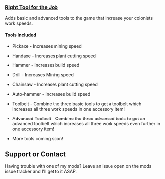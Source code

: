  
### **[Right Tool for the Job](https://github.com/Sixdd6/Right-Tool-for-the-Job-Rebalanced)** 

Adds basic and advanced tools to the game that increase your colonists work speeds. 

#### Tools Included 

 * Pickaxe - Increases mining speed 
 * Handaxe - Increases plant cutting speed 
 * Hammer - Increases build speed 

 * Drill - Increases Mining speed 
 * Chainsaw - Increases plant cutting speed 
 * Auto-hammer - Increases build speed 

 * Toolbelt - Combine the three basic tools to get a toolbelt which increases all three work speeds in one accessory item! 
 * Advanced Toolbelt - Combine the three advanced tools to get an advanced toolbelt which increases all three work speeds even further in one accessory item! 

 * More tools coming soon!




## Support or Contact

Having trouble with one of my mods? Leave an issue open on the mods issue tracker and I'll get to it ASAP.
